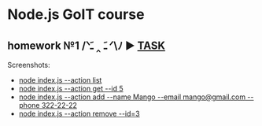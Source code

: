 # Node.js GoIT course

## homework №1 /ᐠﹷ ‸ ﹷ ᐟ\ﾉ ► [TASK](https://github.com/goitacademy/nodejs-homework/tree/master/homework-01)

Screenshots:

- [node index.js --action list](http://joxi.net/p27D8EGcLKJqlA)
- [node index.js --action get --id 5](http://joxi.net/Q2K8nqycOLkP1A)
- [node index.js --action add --name Mango --email mango@gmail.com --phone 322-22-22](http://joxi.net/eAOgq6JTv985xA)
- [node index.js --action remove --id=3](http://joxi.net/MAj80eNcdjNpPm)
